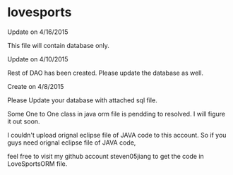 # lovesports

Update on 4/16/2015

This file will contain database only.

Update on 4/10/2015

Rest of DAO has been created. Please update the database as well.

Create on 4/8/2015

Please Update your database with attached sql file. 

Some One to One class in java orm file is pendding to resolved. I will figure it out soon.

I couldn't upload orignal eclipse file of JAVA code to this account. So if you guys need orignal eclipse file of JAVA code, 

feel free to visit my github account steven05jiang to get the code in LoveSportsORM file.
